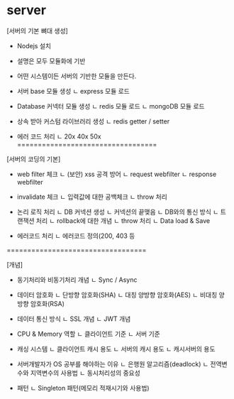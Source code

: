 # server
[서버의 기본 뼈대 생성]
- Nodejs 설치
- 설명은 모두 모듈화에 기반
- 어떤 시스템이든 서버의 기반한 모듈을 만든다.

- 서버 base 모듈 생성
ㄴ express 모듈 로드

- Database 커넥터 모듈 생성
ㄴ redis 모듈 로드
ㄴ mongoDB 모듈 로드

- 상속 받아 커스텀 라이브러리 생성
ㄴ redis getter / setter

- 에러 코드 처리
ㄴ 20x 40x 50x
==================================


[서버의 코딩의 기본]

- web filter 체크
ㄴ (보안) xss 공격 방어
ㄴ request webfilter
ㄴ response webfilter

- invalidate 체크
ㄴ 입력값에 대한 공백체크
ㄴ throw 처리

- 논리 로직 처리
ㄴ DB 커넥션 생성
ㄴ 커넥션의 끝맺음 
ㄴ DB와의 통신 방식
ㄴ 트랜잭션 처리
ㄴ rollback에 대한 개념
ㄴ throw 처리
ㄴ Data load & Save

- 에러코드 처리
ㄴ 에러코드 정의(200, 403 등

==================================

[개념]
- 동기처리와 비동기처리 개념
ㄴ Sync / Async

- 데이터 암호화
ㄴ 단방향 암호화(SHA)
ㄴ 대칭 양방향 암호화(AES)
ㄴ 비대칭 양방향 암호화(RSA)

- 데이터 통신 방식
ㄴ SSL 개념
ㄴ JWT 개념

- CPU & Memory 역할
ㄴ 클라이언트 기준
ㄴ 서버 기준

- 캐싱 시스템
ㄴ 클라이언트 캐시 용도
ㄴ 서버의 캐시 용도
ㄴ 캐시서버의 용도

- 서버개발자가 OS 공부를 해야하는 이유
ㄴ 은행원 알고리즘(deadlock)
ㄴ 전역변수와 지역변수의 사용법
ㄴ 동시처리성의 중요성

- 패턴
ㄴ Singleton 패턴(메모리 적재시기와 사용법)
